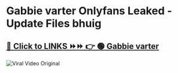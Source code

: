 
 # Gabbie varter Onlyfans Leaked - Update Files bhuig

## <h2><a href="https://clipsfans.com/Gabbie_varter&ref=git">🔗 Click to LINKS ⏩⏩ 👉 🟢 Gabbie varter </a></h2>

<a href="https://clipsfans.com/Gabbie_varter&ref=git" rel="nofollow" data-target="animated-image.originalLink"><img src="https://i.ibb.co.com/xMMVF88/686577567.gif" alt="Viral Video Original" style="max-width: 100%; display: inline-block;" data-target="animated-image.originalImage"></a>

